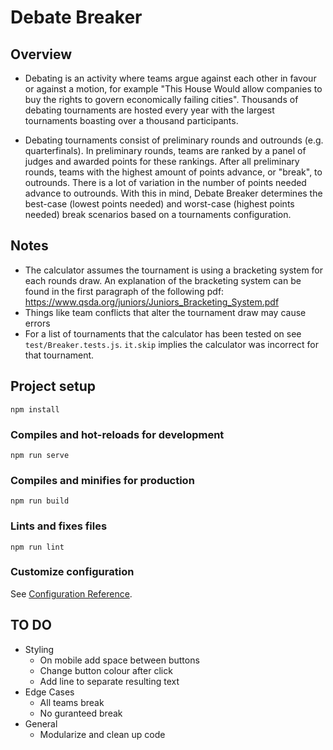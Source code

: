 # Debate Breaker

## Overview
- Debating is an activity where teams argue against each other in favour or against a motion, for example "This House Would allow companies to buy the rights to govern economically failing cities". Thousands of debating tournaments are hosted every year with the largest tournaments boasting over a thousand participants.

- Debating tournaments consist of preliminary rounds and outrounds (e.g. quarterfinals). In preliminary rounds, teams are ranked by a panel of judges and awarded points for these rankings. After all preliminary rounds, teams with the highest amount of points advance, or "break", to outrounds. There is a lot of variation in the number of points needed advance to outrounds. With this in mind, Debate Breaker determines the best-case (lowest points needed) and worst-case (highest points needed) break scenarios based on a tournaments configuration.

## Notes
- The calculator assumes the tournament is using a bracketing system for each rounds draw. An explanation of the bracketing system can be found in the first paragraph of the following pdf: https://www.qsda.org/juniors/Juniors_Bracketing_System.pdf
- Things like team conflicts that alter the tournament draw may cause errors
- For a list of tournaments that the calculator has been tested on see ```test/Breaker.tests.js```. ```it.skip``` implies the calculator was incorrect for that tournament.

## Project setup
```
npm install
```

### Compiles and hot-reloads for development
```
npm run serve
```

### Compiles and minifies for production
```
npm run build
```

### Lints and fixes files
```
npm run lint
```

### Customize configuration
See [Configuration Reference](https://cli.vuejs.org/config/).

## TO DO
- Styling
    - On mobile add space between buttons
    - Change button colour after click
    - Add line to separate resulting text
- Edge Cases
    - All teams break
    - No guranteed break
- General
    - Modularize and clean up code


